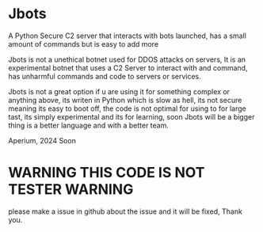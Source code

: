 # Jbots
A Python Secure C2 server that interacts with bots launched, has a small amount of commands but is easy to add more

Jbots is not a unethical botnet used for DDOS attacks on servers, It is an experimental botnet that uses a C2 Server to interact with and command, has unharmful commands and code to servers or services.

Jbots is not a great option if u are using it for something complex or anything above, its writen in Python which is slow as hell, its not secure meaning its easy to boot off, the code is not optimal for using to for large tast, its simply experimental and its for learning, soon Jbots will be a bigger thing is a better language and with a better team.

Aperium, 2024 Soon


# WARNING THIS CODE IS NOT TESTER WARNING
please make a issue in github about the issue and it will be fixed, Thank you.
